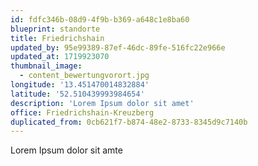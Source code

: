 ```yaml
---
id: fdfc346b-08d9-4f9b-b369-a648c1e8ba60
blueprint: standorte
title: Friedrichshain
updated_by: 95e99389-87ef-46dc-89fe-516fc22e966e
updated_at: 1719923070
thumbnail_image:
  - content_bewertungvorort.jpg
longitude: '13.451470014832884'
latitude: '52.510439993984654'
description: 'Lorem Ipsum dolor sit amet'
office: Friedrichshain-Kreuzberg
duplicated_from: 0cb621f7-b874-48e2-8733-8345d9c7140b
---
```

Lorem Ipsum dolor sit amte
